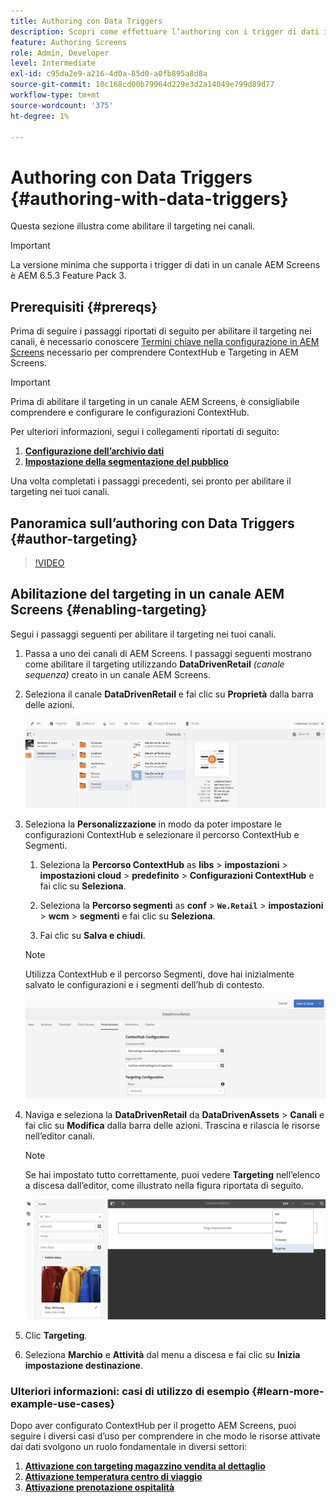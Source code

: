 ```yaml
---
title: Authoring con Data Triggers
description: Scopri come effettuare l’authoring con i trigger di dati in un canale AEM Screens.
feature: Authoring Screens
role: Admin, Developer
level: Intermediate
exl-id: c95da2e9-a216-4d0a-85d0-a0fb895a8d8a
source-git-commit: 10c168cd00b79964d229e3d2a14049e799d89d77
workflow-type: tm+mt
source-wordcount: '375'
ht-degree: 1%

---
```


# Authoring con Data Triggers {#authoring-with-data-triggers}

Questa sezione illustra come abilitare il targeting nei canali.

>[!IMPORTANT]
>
>La versione minima che supporta i trigger di dati in un canale AEM Screens è AEM 6.5.3 Feature Pack 3.

## Prerequisiti {#prereqs}

Prima di seguire i passaggi riportati di seguito per abilitare il targeting nei canali, è necessario conoscere [Termini chiave nella configurazione in AEM Screens](configuring-context-hub.md) necessario per comprendere ContextHub e Targeting in AEM Screens.

>[!IMPORTANT]
>
>Prima di abilitare il targeting in un canale AEM Screens, è consigliabile comprendere e configurare le configurazioni ContextHub.

Per ulteriori informazioni, segui i collegamenti riportati di seguito:

1. **[Configurazione dell’archivio dati](configuring-context-hub.md)**
1. **[Impostazione della segmentazione del pubblico](configuring-context-hub.md)**

Una volta completati i passaggi precedenti, sei pronto per abilitare il targeting nei tuoi canali.

## Panoramica sull’authoring con Data Triggers {#author-targeting}

>[!VIDEO](https://video.tv.adobe.com/v/31921)

## Abilitazione del targeting in un canale AEM Screens {#enabling-targeting}

Segui i passaggi seguenti per abilitare il targeting nei tuoi canali.

1. Passa a uno dei canali di AEM Screens. I passaggi seguenti mostrano come abilitare il targeting utilizzando **DataDrivenRetail** *(canale sequenza)* creato in un canale AEM Screens.

1. Seleziona il canale **DataDrivenRetail** e fai clic su **Proprietà** dalla barra delle azioni.

   ![screen_shot_2019-05-01at43332pm](assets/screen_shot_2019-05-01at43332pm.png)

1. Seleziona la **Personalizzazione** in modo da poter impostare le configurazioni ContextHub e selezionare il percorso ContextHub e Segmenti.

   1. Seleziona la **Percorso ContextHub** as **libs** > **impostazioni** > **impostazioni cloud** > **predefinito** > **Configurazioni ContextHub** e fai clic su **Seleziona**.

   1. Seleziona la **Percorso segmenti** as **conf** > **`We.Retail`** > **impostazioni** > **wcm** > **segmenti** e fai clic su **Seleziona**.

   1. Fai clic su **Salva e chiudi**.

   >[!NOTE]
   >
   >Utilizza ContextHub e il percorso Segmenti, dove hai inizialmente salvato le configurazioni e i segmenti dell’hub di contesto.

   ![screen_shot_2019-05-01at44030pm](assets/screen_shot_2019-05-01at44030pm.png)

1. Naviga e seleziona la **DataDrivenRetail** da **DataDrivenAssets** > **Canali** e fai clic su **Modifica** dalla barra delle azioni. Trascina e rilascia le risorse nell’editor canali.

   >[!NOTE]
   >
   >Se hai impostato tutto correttamente, puoi vedere **Targeting** nell’elenco a discesa dall’editor, come illustrato nella figura riportata di seguito.

   ![screen_shot_2019-05-01at44231pm](assets/screen_shot_2019-05-01at44231pm.png)

1. Clic **Targeting**.

1. Seleziona **Marchio** e **Attività** dal menu a discesa e fai clic su **Inizia impostazione destinazione**.

### Ulteriori informazioni: casi di utilizzo di esempio {#learn-more-example-use-cases}

Dopo aver configurato ContextHub per il progetto AEM Screens, puoi seguire i diversi casi d’uso per comprendere in che modo le risorse attivate dai dati svolgono un ruolo fondamentale in diversi settori:

1. **[Attivazione con targeting magazzino vendita al dettaglio](retail-inventory-activation.md)**
1. **[Attivazione temperatura centro di viaggio](local-temperature-activation.md)**
1. **[Attivazione prenotazione ospitalità](hospitality-reservation-activation.md)**
